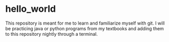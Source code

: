 # hello_world
	
This repository is meant for me to learn and familiarize myself with git. 
I will be practicing java or python programs from my textbooks and 
adding them to this repository nightly through a terminal.
